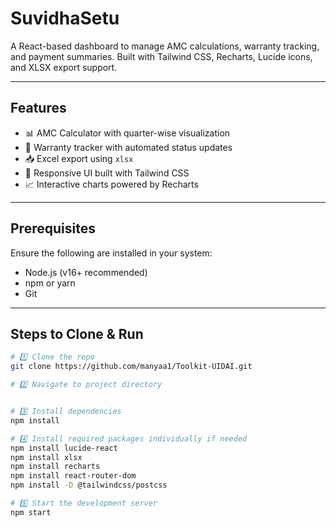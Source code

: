 # SuvidhaSetu

A React-based dashboard to manage AMC calculations, warranty tracking, and payment summaries. Built with Tailwind CSS, Recharts, Lucide icons, and XLSX export support.

---

##  Features

- 📊 AMC Calculator with quarter-wise visualization
- 📅 Warranty tracker with automated status updates
- 📥 Excel export using `xlsx`
- 📌 Responsive UI built with Tailwind CSS
- 📈 Interactive charts powered by Recharts

---

##  Prerequisites

Ensure the following are installed in your system:

- Node.js (v16+ recommended)
- npm or yarn
- Git

---

##  Steps to Clone & Run

```bash
# 1️⃣ Clone the repo
git clone https://github.com/manyaa1/Toolkit-UIDAI.git

# 2️⃣ Navigate to project directory


# 3️⃣ Install dependencies
npm install

# 4️⃣ Install required packages individually if needed
npm install lucide-react
npm install xlsx
npm install recharts
npm install react-router-dom
npm install -D @tailwindcss/postcss

# 5️⃣ Start the development server
npm start
